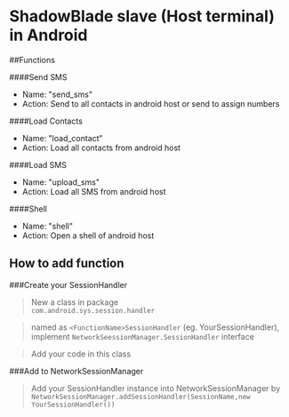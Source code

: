 ShadowBlade slave (Host terminal) in Android
============================================
##Functions

####Send SMS
  * Name: "send_sms"<br>
  * Action: Send to all contacts in android host or send to assign numbers<br>

####Load Contacts
  * Name: "load_contact"<br>
  * Action: Load all contacts from android host

####Load SMS
  * Name: "upload_sms"<br>
  * Action: Load all SMS from android host

####Shell
  * Name: "shell"<br>
  * Action: Open a shell of android host

How to add function
-------------------
###Create your SessionHandler
>New a class in package <br>
>`com.android.sys.session.handler` <br>

>named as `<FunctionName>SessionHandler` (eg. YourSessionHandler), <br>
>implement `NetworkSeessionManager.SessionHandler` interface<br>

>Add your code in this class<br>

###Add to NetworkSessionManager
>Add your SessionHandler instance into NetworkSessionManager by<br>
>`NetworkSessionManager.addSessionHandler(SessionName,new YourSessionHandler())` <br>
